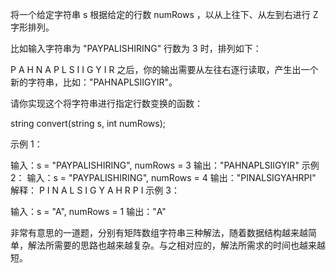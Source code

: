 将一个给定字符串 s 根据给定的行数 numRows ，以从上往下、从左到右进行 Z 字形排列。

比如输入字符串为 "PAYPALISHIRING" 行数为 3 时，排列如下：

P   A   H   N
A P L S I I G
Y   I   R
之后，你的输出需要从左往右逐行读取，产生出一个新的字符串，比如："PAHNAPLSIIGYIR"。

请你实现这个将字符串进行指定行数变换的函数：

string convert(string s, int numRows);
 

示例 1：

输入：s = "PAYPALISHIRING", numRows = 3
输出："PAHNAPLSIIGYIR"
示例 2：
输入：s = "PAYPALISHIRING", numRows = 4
输出："PINALSIGYAHRPI"
解释：
P     I    N
A   L S  I G
Y A   H R
P     I
示例 3：

输入：s = "A", numRows = 1
输出："A"


<!-- class Solution(object):
    def convert(self, s, numRows):
        """
        :type s: str
        :type numRows: int
        :rtype: str
        """
        if numRows == 1:
            return s
        base = 2 * numRows - 2
        sep = base
        new = ''
        for i in range(numRows):
            if i < len(s):
                new += s[i]
            sep = base - 2 * i
            if sep == 0:
                sep = base
            k = i + sep
            while k < len(s):
                new += s[k]
                if sep < base:
                    sep = base - sep
                k += sep
        return new -->

非常有意思的一道题，分别有矩阵数组字符串三种解法，随着数据结构越来越简单，解法所需要的思路也越来越复杂。与之相对应的，解法所需求的时间也越来越短。